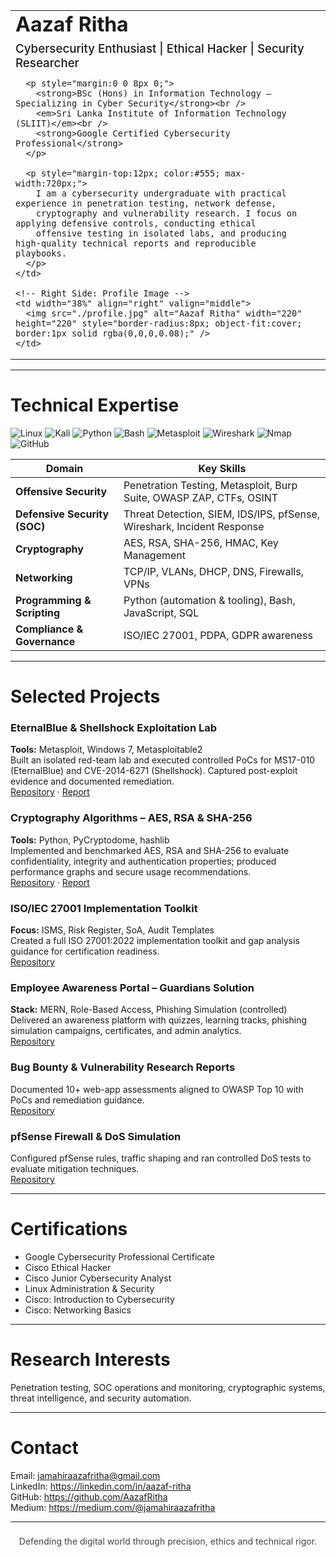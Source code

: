 <!--
README.md - Professional GitHub Profile for Aazaf Ritha
Instructions:
1. Save your professional photo as `profile.jpg` and upload it to the root of this repository.
   Example path (after upload): https://github.com/<your-username>/<your-username>/blob/main/profile.jpg
2. Replace all occurrences of <your-username> and <your-medium-handle> with your actual handles.
3. Commit this README.md to your profile repository (username/username) and verify rendering.
-->

<table width="100%">
  <tr>
    <!-- Left Side: Text -->
    <td width="62%" valign="middle" style="padding-right:24px;">
      <h1 style="margin:0 0 8px 0;">Aazaf Ritha</h1>
      <h3 style="margin:0 0 12px 0; font-weight:500;">Cybersecurity Enthusiast | Ethical Hacker | Security Researcher</h3>

      <p style="margin:0 0 8px 0;">
        <strong>BSc (Hons) in Information Technology – Specializing in Cyber Security</strong><br />
        <em>Sri Lanka Institute of Information Technology (SLIIT)</em><br />
        <strong>Google Certified Cybersecurity Professional</strong>
      </p>

      <p style="margin-top:12px; color:#555; max-width:720px;">
        I am a cybersecurity undergraduate with practical experience in penetration testing, network defense,
        cryptography and vulnerability research. I focus on applying defensive controls, conducting ethical
        offensive testing in isolated labs, and producing high-quality technical reports and reproducible playbooks.
      </p>
    </td>

    <!-- Right Side: Profile Image -->
    <td width="38%" align="right" valign="middle">
      <img src="./profile.jpg" alt="Aazaf Ritha" width="220" height="220" style="border-radius:8px; object-fit:cover; border:1px solid rgba(0,0,0,0.08);" />
    </td>
  </tr>
</table>

---

# Technical Expertise

<p>
  <img src="https://img.shields.io/badge/Linux-000000?style=for-the-badge&logo=linux&logoColor=white" alt="Linux" />
  <img src="https://img.shields.io/badge/Kali%20Linux-268BEE?style=for-the-badge&logo=kalilinux&logoColor=white" alt="Kali" />
  <img src="https://img.shields.io/badge/Python-14354C?style=for-the-badge&logo=python&logoColor=white" alt="Python" />
  <img src="https://img.shields.io/badge/Bash-121011?style=for-the-badge&logo=gnu-bash&logoColor=white" alt="Bash" />
  <img src="https://img.shields.io/badge/Metasploit-0078D6?style=for-the-badge&logo=metasploit&logoColor=white" alt="Metasploit" />
  <img src="https://img.shields.io/badge/Wireshark-1679A7?style=for-the-badge&logo=wireshark&logoColor=white" alt="Wireshark" />
  <img src="https://img.shields.io/badge/Nmap-005C84?style=for-the-badge&logo=nmap&logoColor=white" alt="Nmap" />
  <img src="https://img.shields.io/badge/GitHub-181717?style=for-the-badge&logo=github&logoColor=white" alt="GitHub" />
</p>

| Domain | Key Skills |
|--------|------------|
| **Offensive Security** | Penetration Testing, Metasploit, Burp Suite, OWASP ZAP, CTFs, OSINT |
| **Defensive Security (SOC)** | Threat Detection, SIEM, IDS/IPS, pfSense, Wireshark, Incident Response |
| **Cryptography** | AES, RSA, SHA-256, HMAC, Key Management |
| **Networking** | TCP/IP, VLANs, DHCP, DNS, Firewalls, VPNs |
| **Programming & Scripting** | Python (automation & tooling), Bash, JavaScript, SQL |
| **Compliance & Governance** | ISO/IEC 27001, PDPA, GDPR awareness |

---

# Selected Projects

### EternalBlue & Shellshock Exploitation Lab  
**Tools:** Metasploit, Windows 7, Metasploitable2  
Built an isolated red-team lab and executed controlled PoCs for MS17-010 (EternalBlue) and CVE-2014-6271 (Shellshock). Captured post-exploit evidence and documented remediation.  
[Repository](https://github.com/<your-username>/eternalblue-shellshock-lab) · [Report](https://github.com/<your-username>/eternalblue-shellshock-lab/blob/main/report/EternalBlue_Shellshock_Report_v1.pdf)

### Cryptography Algorithms – AES, RSA & SHA-256  
**Tools:** Python, PyCryptodome, hashlib  
Implemented and benchmarked AES, RSA and SHA-256 to evaluate confidentiality, integrity and authentication properties; produced performance graphs and secure usage recommendations.  
[Repository](https://github.com/<your-username>/cryptography-aes-rsa-sha256) · [Report](https://github.com/<your-username>/cryptography-aes-rsa-sha256/blob/main/report/Cryptography_Report.pdf)

### ISO/IEC 27001 Implementation Toolkit  
**Focus:** ISMS, Risk Register, SoA, Audit Templates  
Created a full ISO 27001:2022 implementation toolkit and gap analysis guidance for certification readiness.  
[Repository](https://github.com/<your-username>/iso27001-toolkit)

### Employee Awareness Portal – Guardians Solution  
**Stack:** MERN, Role-Based Access, Phishing Simulation (controlled)  
Delivered an awareness platform with quizzes, learning tracks, phishing simulation campaigns, certificates, and admin analytics.  
[Repository](https://github.com/<your-username>/guardians-awareness-portal)

### Bug Bounty & Vulnerability Research Reports  
Documented 10+ web-app assessments aligned to OWASP Top 10 with PoCs and remediation guidance.  
[Repository](https://github.com/AazafRitha/bug-bounty-reports)

### pfSense Firewall & DoS Simulation  
Configured pfSense rules, traffic shaping and ran controlled DoS tests to evaluate mitigation techniques.  
[Repository](https://github.com/<your-username>/pfsense-dos-simulation)

---

# Certifications

- Google Cybersecurity Professional Certificate  
- Cisco Ethical Hacker  
- Cisco Junior Cybersecurity Analyst  
- Linux Administration & Security  
- Cisco: Introduction to Cybersecurity  
- Cisco: Networking Basics

---

# Research Interests

Penetration testing, SOC operations and monitoring, cryptographic systems, threat intelligence, and security automation.

---

# Contact

Email: jamahiraazafritha@gmail.com  
LinkedIn: https://linkedin.com/in/aazaf-ritha  
GitHub: https://github.com/AazafRitha  
Medium: https://medium.com/@jamahiraazafritha

---

<p align="center" style="margin-top:22px; color:#444; font-size:14px;">Defending the digital world through precision, ethics and technical rigor.</p>
